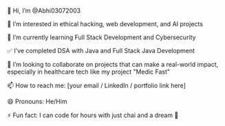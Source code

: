 👋 Hi, I’m @Abhi03072003

👀 I’m interested in ethical hacking, web development, and AI projects

🌱 I’m currently learning Full Stack Development and Cybersecurity

✅ I’ve completed DSA with Java and Full Stack Java Development

💞️ I’m looking to collaborate on projects that can make a real-world impact, especially in healthcare tech like my project "Medic Fast"

📫 How to reach me: [your email / LinkedIn / portfolio link here]

😄 Pronouns: He/Him

⚡ Fun fact: I can code for hours with just chai and a dream 🚀


<!---
Abhi03072003/Abhi03072003 is a ✨ special ✨ repository because its `README.md` (this file) appears on your GitHub profile.
You can click the Preview link to take a look at your changes.
--->
